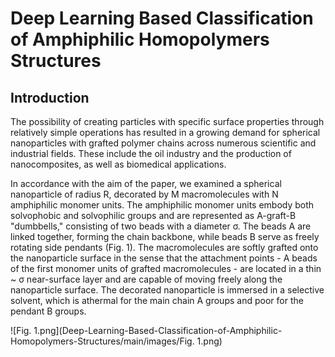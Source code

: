 # Deep Learning Based Classification of Amphiphilic Homopolymers Structures
## Introduction
The possibility of creating particles with specific surface properties through relatively simple operations has resulted in a growing demand for spherical nanoparticles with grafted polymer chains across numerous scientific and industrial fields. These include the oil industry and the production of nanocomposites, as well as biomedical applications.

In accordance with the aim of the paper, we examined a spherical nanoparticle of radius R, decorated by M macromolecules with N amphiphilic monomer units. The amphiphilic monomer units embody both solvophobic and solvophilic groups and are represented as A-graft-B "dumbbells," consisting of two beads with a diameter σ. The beads A are linked together, forming the chain backbone, while beads B serve as freely rotating side pendants (Fig. 1). The macromolecules are softly grafted onto the nanoparticle surface in the sense that the attachment points - A beads of the first monomer units of grafted macromolecules - are located in a thin ~ σ near-surface layer and are capable of moving freely along the nanoparticle surface. The decorated nanoparticle is immersed in a selective solvent, which is athermal for the main chain A groups and poor for the pendant B groups.


![Fig. 1.png](Deep-Learning-Based-Classification-of-Amphiphilic-Homopolymers-Structures/main/images/Fig. 1.png)
